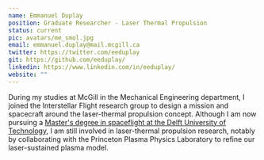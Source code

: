 ```yaml
---
name: Emmanuel Duplay
position: Graduate Researcher - Laser Thermal Propulsion
status: current
pic: avatars/me_smol.jpg
email: emmanuel.duplay@mail.mcgill.ca
twitter: https://twitter.com/eeduplay
git: https://github.com/eeduplay/
linkedin: https://www.linkedin.com/in/eeduplay/
website: ""
---
```

During my studies at McGill in the Mechanical Engineering department, I joined the Interstellar Flight research group to design a mission and spacecraft around the laser-thermal propulsion concept. Although I am now pursuing a [Master's degree in spaceflight at the Delft University of Technology](https://www.tudelft.nl/en/education/programmes/masters/aerospace-engineering/msc-aerospace-engineering/master-tracks/space-flight), I am still involved in laser-thermal propulsion research, notably by collaborating with the Princeton Plasma Physics Laboratory to refine our laser-sustained plasma model.